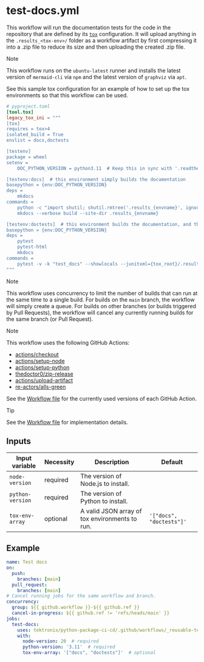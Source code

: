 # test-docs.yml

This workflow will run the documentation tests for the code in the repository that are defined by its
[`tox`](https://tox.wiki/en/stable/) configuration. It will upload anything in the
`.results_<tox-env>/` folder as a workflow artifact by first compressing it into a .zip file to
reduce its size and then uploading the created .zip file.

> [!NOTE]
> This workflow runs on the `ubuntu-latest` runner and installs the latest version of
> `mermaid-cli` via `npm` and the latest version of `graphviz` via `apt`.

See this sample tox configuration for an example of how to set up the tox environments so that
this workflow can be used.

```toml
# pyproject.toml
[tool.tox]
legacy_tox_ini = """
[tox]
requires = tox>4
isolated_build = True
envlist = docs,doctests

[testenv]
package = wheel
setenv =
    DOC_PYTHON_VERSION = python3.11  # Keep this in sync with '.readthedocs.yml' and '.github/workflows/test-docs.yml'

[testenv:docs]  # this environment simply builds the documentation
basepython = {env:DOC_PYTHON_VERSION}
deps =
    mkdocs
commands =
    python -c "import shutil; shutil.rmtree('.results_{envname}', ignore_errors=True)"
    mkdocs --verbose build --site-dir .results_{envname}

[testenv:doctests]  # this environment builds the documentation, and then runs tests against it
basepython = {env:DOC_PYTHON_VERSION}
deps =
    pytest
    pytest-html
    mkdocs
commands =
    pytest -v -k "test_docs" --showlocals --junitxml={tox_root}/.results_{envname}/results.xml --self-contained-html --html={tox_root}/.results_{envname}/results.html
"""
```

> [!NOTE]
> This workflow uses concurrency to limit the number of builds that can run at the same time
> to a single build. For builds on the `main` branch, the workflow will simply create a queue.
> For builds on other branches (or builds triggered by Pull Requests), the workflow will cancel
> any currently running builds for the same branch (or Pull Request).

> [!NOTE]
> This workflow uses the following GitHub Actions:
>
> - [actions/checkout](https://github.com/actions/checkout)
> - [actions/setup-node](https://github.com/actions/setup-node)
> - [actions/setup-python](https://github.com/actions/setup-python)
> - [thedoctor0/zip-release](https://github.com/thedoctor0/zip-release)
> - [actions/upload-artifact](https://github.com/actions/upload-artifact)
> - [re-actors/alls-green](https://github.com/re-actors/alls-green)
>
> See the [Workflow file][workflow-file] for the currently used versions of each GitHub Action.

> [!TIP]
> See the [Workflow file][workflow-file] for implementation details.

## Inputs

| Input variable   | Necessity | Description                                    | Default                  |
| ---------------- | --------- | ---------------------------------------------- | ------------------------ |
| `node-version`   | required  | The version of Node.js to install.             |                          |
| `python-version` | required  | The version of Python to install.              |                          |
| `tox-env-array`  | optional  | A valid JSON array of tox environments to run. | `'["docs", "doctests"]'` |

## Example

```yaml
name: Test docs
on:
  push:
    branches: [main]
  pull_request:
    branches: [main]
# Cancel running jobs for the same workflow and branch.
concurrency:
  group: ${{ github.workflow }}-${{ github.ref }}
  cancel-in-progress: ${{ github.ref != 'refs/heads/main' }}
jobs:
  test-docs:
    uses: tektronix/python-package-ci-cd/.github/workflows/_reusable-test-docs.yml@main  # it is recommended to use the latest release tag instead of `main`
    with:
      node-version: 20  # required
      python-version: '3.11'  # required
      tox-env-array: '["docs", "doctests"]'  # optional
```

[workflow-file]: ../.github/workflows/_reusable-test-docs.yml
